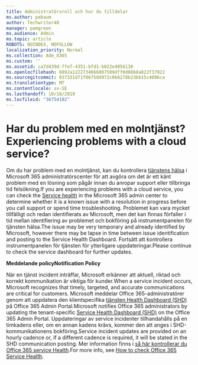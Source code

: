```yaml
---
title: Administratörsroll och hur du tilldelar
ms.author: pebaum
author: Techwriter40
manager: pamgreen
ms.audience: Admin
ms.topic: article
ROBOTS: NOINDEX, NOFOLLOW
localization_priority: Normal
ms.collection: Adm_O365
ms.custom: ''
ms.assetid: ca7d439d-ffe7-4351-bfd1-b022e4056138
ms.openlocfilehash: 6092a1222734666807509dff0d86b8a822f37922
ms.sourcegitcommit: 037331d71f06750d972c0b6278b23bb15c4806ca
ms.translationtype: MT
ms.contentlocale: sv-SE
ms.lasthandoff: 10/18/2019
ms.locfileid: "36754102"
---
```

# <a name="experiencing-problems-with-a-cloud-service"></a><span data-ttu-id="8a7f3-102">Har du problem med en molntjänst?</span><span class="sxs-lookup"><span data-stu-id="8a7f3-102">Experiencing problems with a cloud service?</span></span>

<span data-ttu-id="8a7f3-103">Om du har problem med en molntjänst, kan du kontrollera [tjänstens hälsa](https://admin.microsoft.com/AdminPortal/Home#/servicehealth) i Microsoft 365 administratörscenter för att avgöra om det är ett känt problem med en lösning som pågår innan du anropar support eller tillbringa tid felsökning.</span><span class="sxs-lookup"><span data-stu-id="8a7f3-103">If you are experiencing problems with a cloud service, you can check the [Service health](https://admin.microsoft.com/AdminPortal/Home#/servicehealth) in the Microsoft 365 admin center to determine whether it is a known issue with a resolution in progress before you call support or spend time troubleshooting.</span></span> <span data-ttu-id="8a7f3-104">Problemet kan vara mycket tillfälligt och redan identifierats av Microsoft, men det kan finnas förfaller i tid mellan identifiering av problemet och bokföring på instrumentpanelen för tjänsten hälsa.</span><span class="sxs-lookup"><span data-stu-id="8a7f3-104">The issue may be very temporary and already identified by Microsoft, however there may be lapse in time between issue identification and posting to the Service Health Dashboard.</span></span> <span data-ttu-id="8a7f3-105">Fortsätt att kontrollera instrumentpanelen för tjänsten för ytterligare uppdateringar.</span><span class="sxs-lookup"><span data-stu-id="8a7f3-105">Please continue to check the service dashboard for further updates.</span></span>

<span data-ttu-id="8a7f3-106">**Meddelande policy**</span><span class="sxs-lookup"><span data-stu-id="8a7f3-106">**Notification Policy**</span></span>

<span data-ttu-id="8a7f3-107">När en tjänst incident inträffar, Microsoft erkänner att aktuell, riktad och korrekt kommunikation är viktiga för kunder.</span><span class="sxs-lookup"><span data-stu-id="8a7f3-107">When a service incident occurs, Microsoft recognizes that timely, targeted, and accurate communications are critical for customers.</span></span> <span data-ttu-id="8a7f3-108">Microsoft meddelar Office 365-administratörer genom att uppdatera den klientspecifika [tjänsten Health Dashboard (SHD)](https://admin.microsoft.com/AdminPortal/Home#/servicehealth) på Office 365 Admin Portal.</span><span class="sxs-lookup"><span data-stu-id="8a7f3-108">Microsoft notifies Office 365 administrators by updating the tenant-specific [Service Health Dashboard (SHD)](https://admin.microsoft.com/AdminPortal/Home#/servicehealth) on the Office 365 Admin Portal.</span></span> <span data-ttu-id="8a7f3-109">Uppdateringar av service incidenter tillhandahålls på en timkadens eller, om en annan kadens krävs, kommer den att anges i SHD-kommunikationens bokföring.</span><span class="sxs-lookup"><span data-stu-id="8a7f3-109">Service incident updates are provided on an hourly cadence or, if a different cadence is required, it will be stated in the SHD communication posting.</span></span> <span data-ttu-id="8a7f3-110">Mer information finns i [så här kontrollerar du Office 365 service Health](https://docs.microsoft.com/office365/enterprise/view-service-health).</span><span class="sxs-lookup"><span data-stu-id="8a7f3-110">For more info, see [How to check Office 365 Service Health](https://docs.microsoft.com/office365/enterprise/view-service-health).</span></span>

